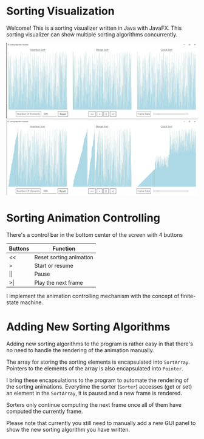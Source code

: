# Sorting Visualization

Welcome! This is a sorting visualizer written in Java with JavaFX. 
This sorting visualizer can show multiple sorting algorithms concurrently. 

![start image](img/start.jpg)
![start image](img/sorting.jpg)

# Sorting Animation Controlling

There's a control bar in the bottom center of the screen with 4 buttons

|Buttons|Function|
|---|---|
|<<|Reset sorting animation|
|\>|Start or resume|
|&#124;&#124;|Pause|
|\>&#124;|Play the next frame|

I implement the animation controlling mechanism with the concept of finite-state machine.

# Adding New Sorting Algorithms

Adding new sorting algorithms to the program is rather easy in that there's no need to 
handle the rendering of the animation manually.

The array for storing the sorting elements is encapsulated into `SortArray`. Pointers to 
the elements of the array is also encapsulated into `Pointer`.

I bring these encapsulations to the program to automate the rendering of the sorting animations.
Everytime the sorter (`Sorter`) accesses (get or set) an element in the `SortArray`, it is paused and a new frame is rendered.

Sorters only continue computing the next frame once all of them have computed the currently frame.

Please note that currently you still need to manually add a new GUI panel to show the new sorting algorithm you have written.



